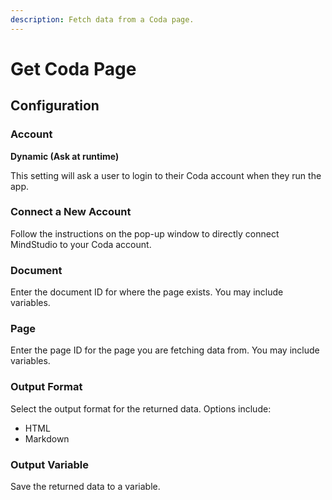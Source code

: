 ```yaml
---
description: Fetch data from a Coda page.
---
```


# Get Coda Page

## Configuration

### Account

**Dynamic (Ask at runtime)**

This setting will ask a user to login to their Coda account when they run the app.

### **Connect a New Account**

Follow the instructions on the pop-up window to directly connect MindStudio to your Coda account.&#x20;

### Document

Enter the document ID for where the page exists. You may include variables.

### Page

Enter the page ID for the page you are fetching data from. You may include variables.

### Output Format

Select the output format for the returned data. Options include:

* HTML
* Markdown

### Output Variable

Save the returned data to a variable.&#x20;

